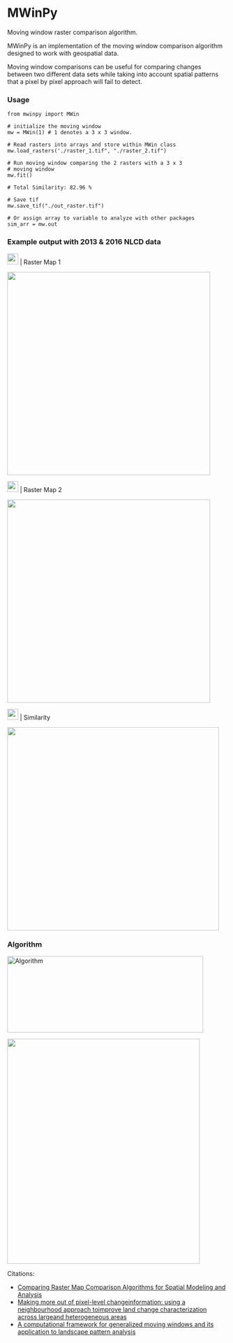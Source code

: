 # MWinPy
Moving window raster comparison algorithm. 

MWinPy is an implementation of the moving window comparison algorithm designed to work with geospatial data.

Moving window comparisons can be useful for comparing changes between two different data sets while taking into account spatial patterns that a pixel by pixel approach will fail to detect. 

### Usage

```
from mwinpy import MWin

# initialize the moving window
mw = MWin(1) # 1 denotes a 3 x 3 window. 

# Read rasters into arrays and store within MWin class
mw.load_rasters('./raster_1.tif", "./raster_2.tif")

# Run moving window comparing the 2 rasters with a 3 x 3 
# moving window
mw.fit()

# Total Similarity: 82.96 %

# Save tif
mw.save_tif("./out_raster.tif")

# Or assign array to variable to analyze with other packages
sim_arr = mw.out
```

### Example output with 2013 & 2016 NLCD data

<img src="https://render.githubusercontent.com/render/math?math=a_1 " width="25" height="25"> | Raster Map 1

<img src="https://user-images.githubusercontent.com/55674113/94374759-61e2f100-00dc-11eb-8f38-0f3019566b04.png" width="465" height="465"/>

<img src="https://render.githubusercontent.com/render/math?math=a_2" width="25" height="25"> | Raster Map 2

<img src="https://user-images.githubusercontent.com/55674113/94374896-855a6b80-00dd-11eb-82af-c6dee9ea547c.png" width="465" height="465"/>

<img src="https://render.githubusercontent.com/render/math?math=F_w" width="25" height="25"> | Similarity

<img src="https://user-images.githubusercontent.com/55674113/94375240-4d085c80-00e0-11eb-950e-7e59aa751342.png" width="484.87" height="465"/>

### Algorithm

<img src="https://user-images.githubusercontent.com/55674113/77957186-1c667800-72a1-11ea-9a5a-408f7372dd69.png"
alt="Algorithm" width="448.7" height="174.7"/>

<img src="https://user-images.githubusercontent.com/55674113/77956975-c1cd1c00-72a0-11ea-99e9-6a41bed1e1fc.png"
width="441" height="515"/>


Citations:

-  [Comparing Raster Map Comparison Algorithms for Spatial Modeling and
 Analysis](https://www.ingentaconnect.com/content/asprs/pers/2005/00000071/00000008/art00008) 
-  [Making more out of pixel-level changeinformation: using a neighbourhood
 approach toimprove land change characterization across largeand heterogeneous areas](https://www.tandfonline.com/doi/full/10.1080/10106049.2018.1458252) 
-  [A computational framework for generalized moving windows and its
 application to landscape pattern analysis](https://www.sciencedirect.com/science/article/abs/pii/S0303243415300337) 
 
